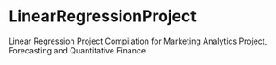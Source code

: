 # LinearRegressionProject
Linear Regression Project Compilation for Marketing Analytics Project, Forecasting and Quantitative Finance
